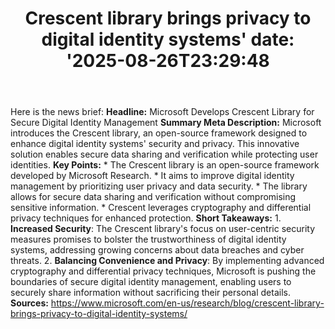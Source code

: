 ﻿---
title: "Crescent library brings privacy to digital identity systems'
date: '2025-08-26T23:29:48"
category: "Markets"
summary: ""
slug: "crescent library brings privacy to digital identity systems"
source_urls:
  - "https://www.microsoft.com/en-us/research/blog/crescent-library-brings-privacy-to-digital-identity-systems/"
seo:
  title: "Crescent library brings privacy to digital identity systems | Hash n Hedge'
  description: '"
  keywords: ["news", "markets", "brief"]
---
Here is the news brief:  **Headline:** Microsoft Develops Crescent Library for Secure Digital Identity Management  **Summary Meta Description:** Microsoft introduces the Crescent library, an open-source framework designed to enhance digital identity systems' security and privacy. This innovative solution enables secure data sharing and verification while protecting user identities.  **Key Points:**  * The Crescent library is an open-source framework developed by Microsoft Research. * It aims to improve digital identity management by prioritizing user privacy and data security. * The library allows for secure data sharing and verification without compromising sensitive information. * Crescent leverages cryptography and differential privacy techniques for enhanced protection.  **Short Takeaways:**  1. **Increased Security**: The Crescent library's focus on user-centric security measures promises to bolster the trustworthiness of digital identity systems, addressing growing concerns about data breaches and cyber threats. 2. **Balancing Convenience and Privacy**: By implementing advanced cryptography and differential privacy techniques, Microsoft is pushing the boundaries of secure digital identity management, enabling users to securely share information without sacrificing their personal details.  **Sources:** https://www.microsoft.com/en-us/research/blog/crescent-library-brings-privacy-to-digital-identity-systems/ 

